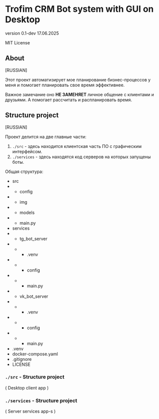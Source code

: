 # Trofim CRM Bot system with GUI on Desktop

version 0.1-dev 17.06.2025

MIT License

## About 

[RUSSIAN]

Этот проект автоматизирует мое планирование бизнес-процессов
у меня и помогает планировать свое время эффективнее.

Важное замечание оно **НЕ ЗАМЕНЯЕТ** личное общение
с клиентами и друзьями. А помогает рассчитать и распланировать
время.

## Structure project

[RUSSIAN]

Проект делится на две главные части:
1) <code>./src</code> - здесь находится клиентская часть ПО с графическим интерфейсом.
2) <code>./services</code> - здесь находятся код серверов на которых запущены боты.

Общая структура:

+ src
+ - config
+ - img
+ - models
+ - main.py
+ services
+ - tg_bot_server
+ - + .venv
+ - + config
+ - + main.py
+ - vk_bot_server
+ - + .venv
+ - + config
+ - + main.py
+ .venv
+ docker-compose.yaml
+ .gitignore
+ LICENSE

### <code>./src</code> - Structure project
( Desktop client app )

### <code>./services</code> - Structure project
( Server services app-s ) 